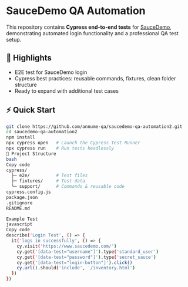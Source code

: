 # SauceDemo QA Automation

This repository contains **Cypress end-to-end tests** for [SauceDemo](https://www.saucedemo.com/), demonstrating automated login functionality and a professional QA test setup.

## 🔹 Highlights

- E2E test for SauceDemo login
- Cypress best practices: reusable commands, fixtures, clean folder structure
- Ready to expand with additional test cases

## ⚡ Quick Start

```bash
git clone https://github.com/annume-qa/saucedemo-qa-automation2.git
cd saucedemo-qa-automation2
npm install
npx cypress open   # Launch the Cypress Test Runner
npx cypress run    # Run tests headlessly
📂 Project Structure
bash
Copy code
cypress/
  ├─ e2e/          # Test files
  ├─ fixtures/     # Test data
  └─ support/      # Commands & reusable code
cypress.config.js
package.json
.gitignore
README.md

Example Test
javascript
Copy code
describe('Login Test', () => {
  it('logs in successfully', () => {
    cy.visit('https://www.saucedemo.com/')
    cy.get('[data-test="username"]').type('standard_user')
    cy.get('[data-test="password"]').type('secret_sauce')
    cy.get('[data-test="login-button"]').click()
    cy.url().should('include', '/inventory.html')
  })
})
